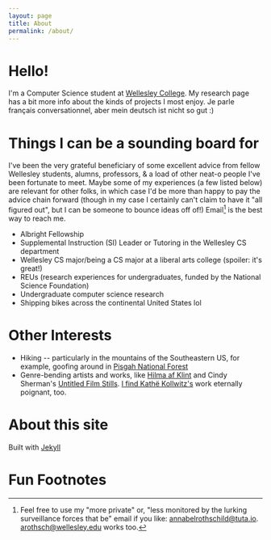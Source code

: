```yaml
---
layout: page
title: About
permalink: /about/
---
```


# Hello! 
I'm a Computer Science student at [Wellesley College](https://www.wellesley.edu/cs). My research page has a bit more info about the kinds of projects I most enjoy. Je parle français conversationnel, aber mein deutsch ist nicht so gut :)

# Things I can be a sounding board for
I've been the very grateful beneficiary of some excellent advice from fellow Wellesley students, alumns, professors, & a load of other neat-o people I've been fortunate to meet. Maybe some of my experiences (a few listed below) are relevant for other folks, in which case I'd be more than happy to pay the advice chain forward (though in my case I certainly can't claim to have it "all figured out", but I can be someone to bounce ideas off of!) Email[^1] is the best way to reach me.
* Albright Fellowship
* Supplemental Instruction (SI) Leader or Tutoring in the Wellesley CS department
* Wellesley CS major/being a CS major at a liberal arts college (spoiler: it's great!)
* REUs (research experiences for undergraduates, funded by the National Science Foundation)
* Undergraduate computer science research
* Shipping bikes across the continental United States lol 

# Other Interests
* Hiking -- particularly in the mountains of the Southeastern US, for example, goofing around in [Pisgah National Forest](https://drive.google.com/file/d/1W6abSyLooI3kTHoX4csT8yu4fn54cAtq/view?usp=sharing)
* Genre-bending artists and works, like [Hilma af Klint](https://www.theguardian.com/artanddesign/2016/feb/21/hilma-af-klint-occult-spiritualism-abstract-serpentine-gallery) and Cindy Sherman's [Untitled Film Stills](https://artlead.net/content/journal/modern-classics-cindy-sherman-untitled-film-stills/). [I find Kathë Kollwitz's](http://www.spaightwoodgalleries.com/Pages/Kollwitz7_Peasants_War.html) work eternally poignant, too. 

# About this site
Built with [Jekyll](https://github.com/jekyll/jekyll)

# Fun Footnotes
[^1]: Feel free to use my "more private" or, "less monitored by the lurking surveillance forces that be" email if you like: [annabelrothschild@tuta.io](annabelrothschild@tuta.io). [arothsch@wellesley.edu](arothsch@wellesley.edu) works too.


